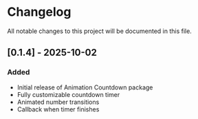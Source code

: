 # Changelog

All notable changes to this project will be documented in this file.

## [0.1.4] - 2025-10-02
### Added
- Initial release of Animation Countdown package
- Fully customizable countdown timer
- Animated number transitions
- Callback when timer finishes
